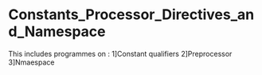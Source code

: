 # Constants_Processor_Directives_and_Namespace
This includes programmes on :
1]Constant qualifiers 
2]Preprocessor
3]Nmaespace
